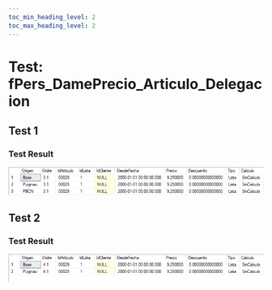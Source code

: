 ```yaml
---
toc_min_heading_level: 2
toc_max_heading_level: 2
---
```

# Test: fPers_DamePrecio_Articulo_Delegacion

## Test 1

<SqlViewer file="puignau-bcn\3394\test_scripts\fPers_DamePrecio_Articulo_Delegacion_1.sql"/>

### Test Result

![test_result_fPers_DamePrecio_Articulo_Delegacion]

## Test 2

<SqlViewer file="puignau-bcn\3394\test_scripts\fPers_DamePrecio_Articulo_Delegacion.sql"/>

### Test Result

![test_result_fPers_DamePrecio_Articulo_Delegacion2]

[test_result_fPers_DamePrecio_Articulo_Delegacion]: /clients/puignau-bcn\3394\test_scripts\test_result_fPers_DamePrecio_Articulo_Delegacion.png
[test_result_fPers_DamePrecio_Articulo_Delegacion2]: /clients/puignau-bcn\3394\test_scripts\test_result_fPers_DamePrecio_Articulo_Delegacion2.png
